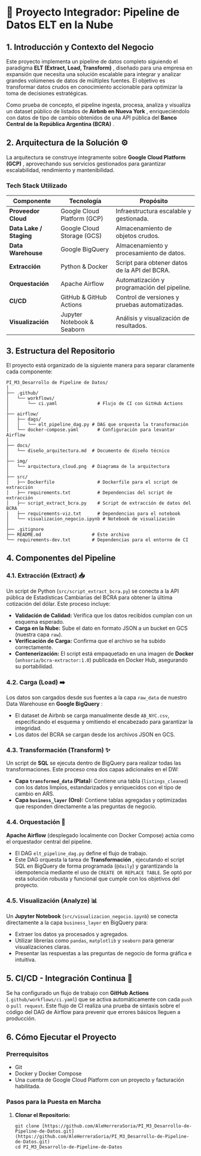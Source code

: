 # 🚀 Proyecto Integrador: Pipeline de Datos ELT en la Nube

## 1. Introducción y Contexto del Negocio

Este proyecto implementa un pipeline de datos completo siguiendo el paradigma  **ELT (Extract, Load, Transform)** , diseñado para una empresa en expansión que necesita una solución escalable para integrar y analizar grandes volúmenes de datos de múltiples fuentes. El objetivo es transformar datos crudos en conocimiento accionable para optimizar la toma de decisiones estratégicas.

Como prueba de concepto, el pipeline ingesta, procesa, analiza y visualiza un dataset público de listados de  **Airbnb en Nueva York** , enriqueciéndolo con datos de tipo de cambio obtenidos de una API pública del  **Banco Central de la República Argentina (BCRA)** .

## 2. Arquitectura de la Solución ⚙️

La arquitectura se construye íntegramente sobre  **Google Cloud Platform (GCP)** , aprovechando sus servicios gestionados para garantizar escalabilidad, rendimiento y mantenibilidad.

### Tech Stack Utilizado

| **Componente**          | **Tecnología**       | **Propósito**                          |
| ----------------------------- | --------------------------- | --------------------------------------------- |
| **Proveedor Cloud**     | Google Cloud Platform (GCP) | Infraestructura escalable y gestionada.       |
| **Data Lake / Staging** | Google Cloud Storage (GCS)  | Almacenamiento de objetos crudos.             |
| **Data Warehouse**      | Google BigQuery             | Almacenamiento y procesamiento de datos.      |
| **Extracción**         | Python & Docker             | Script para obtener datos de la API del BCRA. |
| **Orquestación**       | Apache Airflow              | Automatización y programación del pipeline. |
| **CI/CD**               | GitHub & GitHub Actions     | Control de versiones y pruebas automatizadas. |
| **Visualización**      | Jupyter Notebook & Seaborn  | Análisis y visualización de resultados.     |

## 3. Estructura del Repositorio

El proyecto está organizado de la siguiente manera para separar claramente cada componente:

```
PI_M3_Desarrollo de Pipeline de Datos/
│
├── .github/
│   └── workflows/
│       └── ci.yaml               # Flujo de CI con GitHub Actions
│
├── airflow/
│   ├── dags/
│   │   └── elt_pipeline_dag.py # DAG que orquesta la transformación
│   └── docker-compose.yaml       # Configuración para levantar Airflow
│
├── docs/
│   └── diseño_arquitectura.md  # Documento de diseño técnico
│
├── img/
│   └── arquitectura_cloud.png  # Diagrama de la arquitectura
│
├── src/
│   ├── Dockerfile                # Dockerfile para el script de extracción
│   ├── requirements.txt          # Dependencias del script de extracción
│   ├── script_extract_bcra.py    # Script de extracción de datos del BCRA
│   ├── requirements-viz.txt      # Dependencias para el notebook
│   └── visualizacion_negocio.ipynb # Notebook de visualización
│
├── .gitignore
├── README.md                   # Este archivo
└── requirements-dev.txt        # Dependencias para el entorno de CI

```

## 4. Componentes del Pipeline

### 4.1. Extracción (Extract) 📥

Un script de Python (`src/script_extract_bcra.py`) se conecta a la API pública de Estadísticas Cambiarias del BCRA para obtener la última cotización del dólar. Este proceso incluye:

* **Validación de Calidad:** Verifica que los datos recibidos cumplan con un esquema esperado.
* **Carga en la Nube:** Sube el dato en formato JSON a un bucket en GCS (nuestra capa `raw`).
* **Verificación de Carga:** Confirma que el archivo se ha subido correctamente.
* **Contenerización:** El script está empaquetado en una imagen de **Docker** (`anhsoria/bcra-extractor:1.0`) publicada en Docker Hub, asegurando su portabilidad.

### 4.2. Carga (Load) ➡️

Los datos son cargados desde sus fuentes a la capa `raw_data` de nuestro Data Warehouse en  **Google BigQuery** :

* El dataset de Airbnb se carga manualmente desde `AB_NYC.csv`, especificando el esquema y omitiendo el encabezado para garantizar la integridad.
* Los datos del BCRA se cargan desde los archivos JSON en GCS.

### 4.3. Transformación (Transform) ✨

Un script de **SQL** se ejecuta dentro de BigQuery para realizar todas las transformaciones. Este proceso crea dos capas adicionales en el DW:

* **Capa `transformed_data` (Plata):** Contiene una tabla (`listings_cleaned`) con los datos limpios, estandarizados y enriquecidos con el tipo de cambio en ARS.
* **Capa `business_layer` (Oro):** Contiene tablas agregadas y optimizadas que responden directamente a las preguntas de negocio.

### 4.4. Orquestación 🎵

**Apache Airflow** (desplegado localmente con Docker Compose) actúa como el orquestador central del pipeline.

* El DAG `elt_pipeline_dag.py` define el flujo de trabajo.
* Este DAG orquesta la tarea de  **Transformación** , ejecutando el script SQL en BigQuery de forma programada (`@daily`) y garantizando la idempotencia mediante el uso de `CREATE OR REPLACE TABLE`. Se optó por esta solución robusta y funcional que cumple con los objetivos del proyecto.

### 4.5. Visualización (Analyze) 📊

Un **Jupyter Notebook** (`src/visualizacion_negocio.ipynb`) se conecta directamente a la capa `business_layer` en BigQuery para:

* Extraer los datos ya procesados y agregados.
* Utilizar librerías como `pandas`, `matplotlib` y `seaborn` para generar visualizaciones claras.
* Presentar las respuestas a las preguntas de negocio de forma gráfica e intuitiva.

## 5. CI/CD - Integración Continua 🔄

Se ha configurado un flujo de trabajo con **GitHub Actions** (`.github/workflows/ci.yaml`) que se activa automáticamente con cada `push` o `pull request`. Este flujo de CI realiza una prueba de sintaxis sobre el código del DAG de Airflow para prevenir que errores básicos lleguen a producción.

## 6. Cómo Ejecutar el Proyecto

### Prerrequisitos

* Git
* Docker y Docker Compose
* Una cuenta de Google Cloud Platform con un proyecto y facturación habilitada.

### Pasos para la Puesta en Marcha

1. **Clonar el Repositorio:**
   ```
   git clone [https://github.com/AleHerreraSoria/PI_M3_Desarrollo-de-Pipeline-de-Datos.git](https://github.com/AleHerreraSoria/PI_M3_Desarrollo-de-Pipeline-de-Datos.git)
   cd PI_M3_Desarrollo-de-Pipeline-de-Datos

   ```

